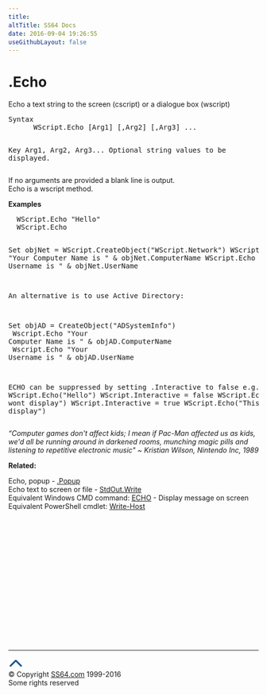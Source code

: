 ```yaml
---
title:
altTitle: SS64 Docs
date: 2016-09-04 19:26:55
useGithubLayout: false
---
```

<!-- #BeginLibraryItem "/Library/head_vb.lbi" --><!-- #EndLibraryItem --><h1>.Echo </h1> 
<p>Echo a text string to the screen (cscript) or a dialogue box (wscript) 
</p>
<pre>Syntax 
      WScript.Echo [Arg1] [,Arg2] [,Arg3] ... 

Key
   Arg1, Arg2, Arg3...  Optional string values to be displayed.</pre>
<p>If no arguments are provided a 
blank line is output.<br>
Echo is a wscript method.
</p>
<p><b>Examples</b></p>
<pre>  WScript.Echo "Hello"
  WScript.Echo

  Set objNet = WScript.CreateObject("WScript.Network")
  WScript.Echo "Your Computer Name is " &amp; objNet.ComputerName
  WScript.Echo "Your Username is " &amp; objNet.UserName

An alternative is to use Active Directory:

  Set objAD = CreateObject("ADSystemInfo")<br>  Wscript.Echo "Your Computer Name is " &amp; objAD.ComputerName<br>  Wscript.Echo "Your Username is " &amp; objAD.UserName 

ECHO can be suppressed by setting .Interactive to false
e.g.
  WScript.Echo("Hello")
  WScript.Interactive = false
  WScript.Echo("This wont display")
  WScript.Interactive = true
  WScript.Echo("This will display")</pre>
<p class="quote"><i>“Computer games don't affect kids; I mean if Pac-Man affected us as kids, we'd all be running around in darkened rooms, munching magic pills and listening to repetitive electronic music" ~ Kristian Wilson, Nintendo 
  Inc, 1989</i></p>
<p><b>Related:</b></p>
<p>Echo, popup - <a href="popup.html">.Popup</a><br>
 Echo text to screen or file - <a href="stdoutwrite.html">StdOut.Write</a> <br>
Equivalent Windows CMD command: <a href="../nt/echo.html">ECHO</a> - Display message on screen<br>
Equivalent  PowerShell cmdlet: <a href="../ps/write-host.html">Write-Host</a> </p><!-- #BeginLibraryItem "/Library/foot_vb.lbi" --><p>
<!-- VB300 -->
<ins class="adsbygoogle" style="display:inline-block;width:300px;height:250px" data-ad-client="ca-pub-6140977852749469" data-ad-slot="1683739502"></ins>
<script>
(adsbygoogle = window.adsbygoogle || []).push({});
</script></p>
<hr>
<div id="bl" class="footer"><a href="echo.html#"><img src="../images/top.png" width="30" height="22" alt="Back to the Top"></a></div>
<div id="br" class="footer, tagline">© Copyright <a href="http://ss64.com/">SS64.com</a> 1999-2016<br>
Some rights reserved</div><!-- #EndLibraryItem -->


